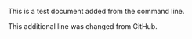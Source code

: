 
This is a test document added from the command line.

This additional line was changed from GitHub.
